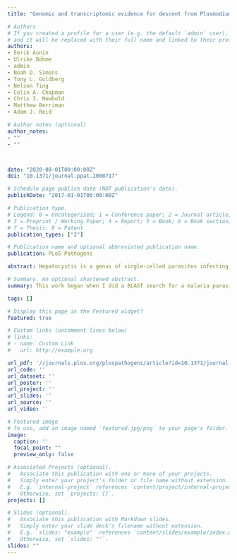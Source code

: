 ```yaml
---
title: "Genomic and transcriptomic evidence for descent from Plasmodium and loss of blood schizogony in Hepatocystis parasites from naturally infected red colobus monkeys"

# Authors
# If you created a profile for a user (e.g. the default `admin` user), write the username (folder name) here 
# and it will be replaced with their full name and linked to their profile.
authors:
- Eerik Aunin
- Ulrike Böhme
- admin
- Noah D. Simons
- Tony L. Goldberg
- Nelson Ting
- Colin A. Chapman
- Chris I. Newbold
- Matthew Berriman
- Adam J. Reid 

# Author notes (optional)
author_notes:
- ""
- ""



date: "2020-08-01T00:00:00Z"
doi: "10.1371/journal.ppat.1008717"

# Schedule page publish date (NOT publication's date).
publishDate: "2017-01-01T00:00:00Z"

# Publication type.
# Legend: 0 = Uncategorized; 1 = Conference paper; 2 = Journal article;
# 3 = Preprint / Working Paper; 4 = Report; 5 = Book; 6 = Book section;
# 7 = Thesis; 8 = Patent
publication_types: ["2"]

# Publication name and optional abbreviated publication name.
publication: PLoS Pathogens

abstract: Hepatocystis is a genus of single-celled parasites infecting, amongst other hosts, monkeys, bats and squirrels. Although thought to have descended from malaria parasites (Plasmodium spp.), Hepatocystis spp. are thought not to undergo replication in the blood–the part of the Plasmodium life cycle which causes the symptoms of malaria. Furthermore, Hepatocystis is transmitted by biting midges, not mosquitoes. Comparative genomics of Hepatocystis and Plasmodium species therefore presents an opportunity to better understand some of the most important aspects of malaria parasite biology. We were able to generate a draft genome for Hepatocystis sp. using DNA sequencing reads from the blood of a naturally infected red colobus monkey. We provide robust phylogenetic support for Hepatocystis sp. as a sister group to Plasmodium parasites infecting rodents. We show transcriptomic support for a lack of replication in the blood and genomic support for a complete loss of a family of genes involved in red blood cell invasion. Our analyses highlight the rapid evolution of genes involved in parasite vector stages, revealing genes that may be critical for interactions between malaria parasites and mosquitoes.

# Summary. An optional shortened abstract.
summary: This work began when I did a BLAST search for a malaria parasite gene, and saw a closely matching gene that claimed to be from a monkey. When I investigated further I found that this "monkey genome" contained substantial contamination from a genus of parasite called *Hepatocystis* that had been lurking in the monkey's blood. The identification of the first substantial genomic data from this genus, which I initially described in a [blog post](/blog/2018/04/23/how-i-stumbled-upon-a-novel-genome-for-a-malaria-like-parasite-of-apes/), triggered a collaborative project between the originators of the data, former colleagues at the Sanger Institute, and myself to characterise this genome revealing the genomic basis of this parasite's unique biology.

tags: []

# Display this page in the Featured widget?
featured: true

# Custom links (uncomment lines below)
# links:
# - name: Custom Link
#   url: http://example.org

url_pdf: '//journals.plos.org/plospathogens/article?id=10.1371/journal.ppat.1008717'
url_code: ''
url_dataset: ''
url_poster: ''
url_project: ''
url_slides: ''
url_source: ''
url_video: ''

# Featured image
# To use, add an image named `featured.jpg/png` to your page's folder. 
image:
  caption: ''
  focal_point: ""
  preview_only: false

# Associated Projects (optional).
#   Associate this publication with one or more of your projects.
#   Simply enter your project's folder or file name without extension.
#   E.g. `internal-project` references `content/project/internal-project/index.md`.
#   Otherwise, set `projects: []`.
projects: []

# Slides (optional).
#   Associate this publication with Markdown slides.
#   Simply enter your slide deck's filename without extension.
#   E.g. `slides: "example"` references `content/slides/example/index.md`.
#   Otherwise, set `slides: ""`.
slides: ""
---
```

